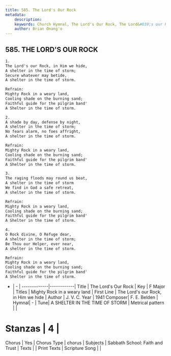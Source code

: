 ```yaml
---
title: 585. The Lord's Our Rock
metadata:
    description: 
    keywords: Church Hymnal, The Lord's Our Rock, The Lord&#039;s our Rock, in Him we hide , Mighty Rock in a weary land
    author: Brian Onang'o
---
```



## 585. THE LORD'S OUR ROCK

```txt
1.
The Lord's our Rock, in Him we hide, 
A shelter in the time of storm; 
Secure whatever may betide, 
A shelter in the time of storm. 

Refrain:
Mighty Rock in a weary land, 
Cooling shade on the burning sand; 
Faithful guide for the pilgrim band' 
A Shelter in the time of storm. 

2.
A shade by day, defense by night, 
A shelter in the time of storm; 
No fears alarm, no foes affright, 
A shelter in the time of storm. 

Refrain:
Mighty Rock in a weary land, 
Cooling shade on the burning sand; 
Faithful guide for the pilgrim band' 
A Shelter in the time of storm. 

3.
The raging floods may round us beat, 
A shelter in the time of storm 
We find in God a safe retreat, 
A shelter in the time of storm. 

Refrain:
Mighty Rock in a weary land, 
Cooling shade on the burning sand; 
Faithful guide for the pilgrim band' 
A Shelter in the time of storm. 

4.
O Rock divine, O Refuge dear, 
A shelter in the time of storm; 
Be Thou our Helper, ever near, 
A shelter in the time of storm.

Refrain:
Mighty Rock in a weary land, 
Cooling shade on the burning sand; 
Faithful guide for the pilgrim band' 
A Shelter in the time of storm. 

```

- |   -  |
-------------|------------|
Title | The Lord's Our Rock |
Key | F Major |
Titles | Mighty Rock in a weary land |
First Line | The Lord&#039;s our Rock, in Him we hide  |
Author | J. V. C. 
Year | 1941
Composer| F. E. Belden |
Hymnal|  - |
Tune| A SHELTER IN THE TIME OF STORM |
Metrical pattern | |
# Stanzas | 4 |
Chorus | Yes |
Chorus Type | chorus |
Subjects | Sabbath School: Faith and Trust |
Texts |  |
Print Texts | 
Scripture Song |  |
  
